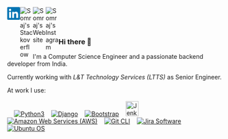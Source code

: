 <a href="https://www.linkedin.com/in/somrajchowdhury/">
  <img align="left" alt="Somraj's LinkedIn" width="30px" target="_blank" src="https://github.com/somrajchowdhury/personal-website-1/blob/main/images/linkedin-logo.png" />
</a>

<a href="https://stackoverflow.com/users/12483799/somraj-chowdhury">
  <img align="left" alt="Somraj's Stackoverflow" width="30px" target="_blank" src="https://i.imgur.com/BbpIsBO.png" />
</a>

<a href="https://somrajchowdhury.com/">
  <img align="left" alt="Somraj's Website" width="30px" target="_blank" src="https://i.imgur.com/SMqmoe9.png" />
</a>

<a href="https://www.instagram.com/_somraj_chowdhury_/">
  <img align="left" alt="Somraj's Instagram" width="30px" target="_blank" src="https://i.imgur.com/QRLBK4v.png" />
</a>

<br/><br/>

### Hi there 👋

I'm a Computer Science Engineer and a passionate backend developer from India.

Currently working with _L&T Technology Services (LTTS)_ as Senior Engineer.

At work I use:<br/><br/>&nbsp;&nbsp;&nbsp;
<a href=""><img title="Python3" src="https://i.imgur.com/FTDspiU.png" width="30px" /></a>&nbsp;&nbsp;&nbsp;
<a href=""><img title="Django" src="https://i.imgur.com/hs49nUk.png" width="80px" /></a>&nbsp;&nbsp;&nbsp;
<a href="#"><img title="Bootstrap" src="https://i.imgur.com/GMm2uxg.png" width="40px" /></a>&nbsp;&nbsp;&nbsp;
<a href="#"><img title="Jenkins CI/CD" src="https://i.imgur.com/OixIErB.png" width="30px" height="35px" /></a>&nbsp;&nbsp;&nbsp;
<a href="#"><img title="Amazon Web Services (AWS)" src="https://i.imgur.com/IVi96vy.png" width="55px" /></a>&nbsp;&nbsp;&nbsp;
<a href="#"><img title="Git CLI" src="https://i.imgur.com/a8cNvAW.png" width="33px" /></a>&nbsp;&nbsp;&nbsp;
<a href="#"><img title="Jira Software" src="https://i.imgur.com/lXwD8nX.png" width="35px" /></a>&nbsp;&nbsp;&nbsp;
<a href="#"><img title="Ubuntu OS" src="https://i.imgur.com/c9CLxDQ.png" width="36px" /></a>&nbsp;&nbsp;&nbsp;

